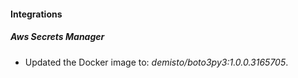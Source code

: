 
#### Integrations

##### Aws Secrets Manager

- Updated the Docker image to: *demisto/boto3py3:1.0.0.3165705*.


